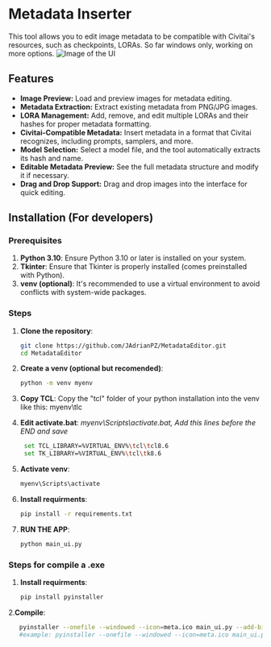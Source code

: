# Metadata Inserter

This tool allows you to edit image metadata to be compatible with Civitai's resources, such as checkpoints, LORAs. So far windows only, working on more options.
![Image of the UI](https://image.civitai.com/xG1nkqKTMzGDvpLrqFT7WA/dfe6ce9f-755d-461a-86fc-ca352174d9a2/width=525/dfe6ce9f-755d-461a-86fc-ca352174d9a2.jpeg) 

## Features

- **Image Preview:** Load and preview images for metadata editing.
- **Metadata Extraction:** Extract existing metadata from PNG/JPG images.
- **LORA Management:** Add, remove, and edit multiple LORAs and their hashes for proper metadata formatting.
- **Civitai-Compatible Metadata:** Insert metadata in a format that Civitai recognizes, including prompts, samplers, and more.
- **Model Selection:** Select a model file, and the tool automatically extracts its hash and name.
- **Editable Metadata Preview:** See the full metadata structure and modify it if necessary.
- **Drag and Drop Support:** Drag and drop images into the interface for quick editing.


## Installation (For developers)

### Prerequisites
1. **Python 3.10**: Ensure Python 3.10 or later is installed on your system.
2. **Tkinter**: Ensure that Tkinter is properly installed (comes preinstalled with Python).
3. **venv (optional)**: It's recommended to use a virtual environment to avoid conflicts with system-wide packages.

### Steps

1. **Clone the repository**:
   ```bash
   git clone https://github.com/JAdrianPZ/MetadataEditor.git
   cd MetadataEditor
   ```
2.  **Create a venv (optional but recomended)**:
    ```bash
    python -m venv myenv
    ```
3. **Copy TCL**: Copy the "tcl" folder of your python installation into the venv like this: myenv\tlc

4. **Edit activate.bat**:
    *myenv\Scripts\activate.bat, Add this lines before the END and save*
   ```bash
    set TCL_LIBRARY=%VIRTUAL_ENV%\tcl\tcl8.6
    set TK_LIBRARY=%VIRTUAL_ENV%\tcl\tk8.6
   ```

4. **Activate venv**:
   ```bash
   myenv\Scripts\activate
   ```

5. **Install requirments**:
   ```bash
   pip install -r requirements.txt
   ```
6.  **RUN THE APP**:
    ```bash
    python main_ui.py
    ```
### Steps for compile a .exe

1. **Install requirments**:
   ```bash
   pip install pyinstaller
   ```
2.**Compile**:
 ```bash
    pyinstaller --onefile --windowed --icon=meta.ico main_ui.py --add-binary "C:\{Path to the folder i include as a zip (tkdnd)}\;tkdnd2.9.2"
    #example: pyinstaller --onefile --windowed --icon=meta.ico main_ui.py --add-binary "C:\Users\user1\Documents\tkdnd2.9.2;tkdnd2.9.2"
```

 